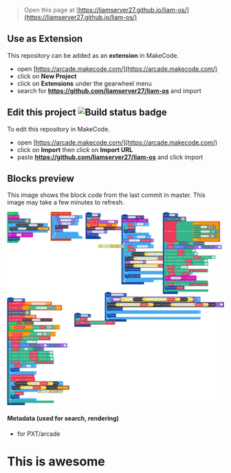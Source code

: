  


> Open this page at [https://liamserver27.github.io/liam-os/](https://liamserver27.github.io/liam-os/)

## Use as Extension

This repository can be added as an **extension** in MakeCode.

* open [https://arcade.makecode.com/](https://arcade.makecode.com/)
* click on **New Project**
* click on **Extensions** under the gearwheel menu
* search for **https://github.com/liamserver27/liam-os** and import

## Edit this project ![Build status badge](https://github.com/liamserver27/liam-os/workflows/MakeCode/badge.svg)

To edit this repository in MakeCode.

* open [https://arcade.makecode.com/](https://arcade.makecode.com/)
* click on **Import** then click on **Import URL**
* paste **https://github.com/liamserver27/liam-os** and click import

## Blocks preview

This image shows the block code from the last commit in master.
This image may take a few minutes to refresh.

![A rendered view of the blocks](https://github.com/liamserver27/liam-os/raw/master/.github/makecode/blocks.png)

#### Metadata (used for search, rendering)

* for PXT/arcade
<script src="https://makecode.com/gh-pages-embed.js"></script><script>makeCodeRender("{{ site.makecode.home_url }}", "{{ site.github.owner_name }}/{{ site.github.repository_name }}");</script>


# This is awesome

